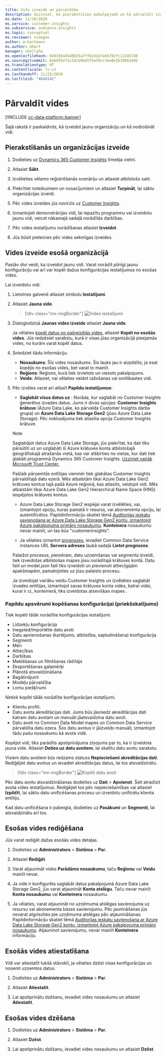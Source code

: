 ```yaml
---
title: Vižu izveide un pārvaldība
description: Uzziniet, kā pierakstīties pakalpojumā un kā pārvaldīt vides.
ms.date: 11/10/2020
ms.service: customer-insights
ms.subservice: audience-insights
ms.topic: conceptual
ms.reviewer: nimagen
author: m-hartmann
ms.author: mhart
manager: shellyha
ms.openlocfilehash: 010336445d0825a7ff82d1b7a65702fc12245788
ms.sourcegitcommit: 6a6df62fa12dcb9bd5f5a39cc3ee0e2b3988184b
ms.translationtype: HT
ms.contentlocale: lv-LV
ms.lasthandoff: 11/25/2020
ms.locfileid: "4644142"
---
```

# <a name="manage-environments"></a>Pārvaldīt vides

[!INCLUDE [cc-data-platform-banner](../includes/cc-data-platform-banner.md)]

Šajā rakstā ir paskaidrots, kā izveidot jaunu organizāciju un kā nodrošināt vidi.

## <a name="sign-up-and-create-an-organization"></a>Pierakstīšanās un organizācijas izveide

1. Dodieties uz [Dynamics 365 Customer Insights](https://dynamics.microsoft.com/ai/customer-insights/) tīmekļa vietni.

2. Atlasiet **Sākt**.

3. Izvēlieties vēlamo reģistrēšanās scenāriju un atlasiet atbilstošo saiti.

4. Piekrītiet noteikumiem un nosacījumiem un atlasiet **Turpināt**, lai sāktu organizācijas izveidi.

5. Pēc vides izveides jūs novirzīs uz [Customer Insights](https://home.ci.ai.dynamics.com).

6. Izmantojiet demonstrācijas vidi, lai iepazītu programmu vai izveidotu jaunu vidi, veicot nākamajā sadaļā norādītās darbības.

7. Pēc vides iestatījumu norādīšanas atlasiet **Izveidot**.

8. Jūs būsit pieteicies pēc vides sekmīgas izveides.

## <a name="create-an-environment-in-an-existing-organization"></a>Vides izveide esošā organizācijā

Pastāv divi veidi, ka izveidot jaunu vidi. Varat norādīt pilnīgi jaunu konfigurāciju vai arī var kopēt dažus konfigurācijas iestatījumus no esošas vides.

Lai izveidotu vidi:

1. Lietotnes galvenē atlasiet simbolu **Iestatījumi**.

1. Atlasiet **Jauna vide**.

   > [!div class="mx-imgBorder"]
   > ![Vides iestatījumi](media/environment-settings-dialog.png)

1. Dialoglodziņā **Jaunas vides izveide** atlasiet **Jauna vide**.

   Ja vēlaties [kopēt datus no pašreizējās vides](#additional-considerations-for-copy-configuration-preview), atlasiet **Kopēt no esošās vides**. Jūs redzēsiet sarakstu, kurā ir visas jūsu organizācijā pieejamās vides, no kurām varat kopēt datus.

1. Sniedziet šādu informāciju:
   - **Nosaukums**: Šīs vides nosaukums. Šis lauks jau ir aizpildīts, ja esat kopējis no esošas vides, bet varat to mainīt.
   - **Reģions**: Reģions, kurā tiek izvietots un viesots pakalpojums.
   - **Veids**: Atlasiet, vai vēlaties veidot ražošanas vai smilškastes vidi.

2. Pēc izvēles varat arī atlasīt **Papildu iestatījumus**:

   - **Saglabāt visus datus uz** : Norāda, kur saglabāt no Customer Insights ģenerētos izvades datus. Jums ir divas opcijas: **Customer Insights krātuve** (Azure Data Lake, ko pārvalda Customer Insights darba grupa) un **Azure Data Lake Storage Gen2** (jūsu Azure Data Lake Storage). Pēc noklusējuma tiek atlasīta opcija Customer Insights krātuve.

   > [!NOTE]
   > Saglabājot datus Azure Data Lake Storage, jūs piekrītat, ka dati tiks pārsūtīti uz un uzglabāti šī Azure krātuves konta atbilstošajā ģeogrāfiskajā atrašanās vietā, kas var atšķirties no vietas, kur dati tiek glabāti programmā Dynamics 365 Customer Insights. [Uzziniet vairāk Microsoft Trust Center.](https://www.microsoft.com/trust-center)
   >
   > Pašlaik pārņemtās entītijas vienmēr tiek glabātas Customer Insights pārvaldītajā datu ezerā.
   > Mēs atbalstām tikai Azure Data Lake Gen2 krātuves kontus tajā pašā Azure reģionā, kas atlasīts, veidojot vidi.
   > Mēs atbalstām tikai Azure Data Lake Gen2 Hierarchical Name Space (HNS) iespējotos krātuves kontus.

   - Azure Data Lake Storage Gen2 iespējai varat izvēlēties, vai, izmantojot opciju, kuras pamatā ir resurss, vai abonementa opciju, lai autentificētos. Papildinformāciju skatiet tēmā [Auditorijas ieskatu savienošana ar Azure Data Lake Storage Gen2 kontu, izmantojot Azure pakalpojuma primāro nosaukumu](connect-service-principal.md). **Konteinera** nosaukumu nevar mainīt, un tas būs "customerinsights".
   
   - Ja vēlaties izmantot [prognozes](predictions.md), ievadiet Common Data Service instances URL **Servera adreses** laukā sadaļā **Lietot prognozes**.

   Palaižot procesus, piemēram, datu uzņemšanas vai segmenta izveidi, tiek izveidotas atbilstošas mapes jūsu norādītajā krātuves kontā. Datu faili un model.json faili tiks izveidoti un pievienoti attiecīgajām apakšmapēm, pamatojoties uz jūsu palaisto procesu.

   Ja izveidojat vairāku veidu Customer Insights un izvēlaties saglabāt izvades entītijas, izmantojot savas krātuves konta vides, katrai videi, kurai ir ci_ konteinerā, tiks izveidotas atsevišķas mapes <environmentid>.

### <a name="additional-considerations-for-copy-configuration-preview"></a>Papildu apsvērumi kopēšanas konfigurācijai (priekšskatījums)

Tiek kopēti tālāk norādītie konfigurācijas iestatījumi.

- Līdzekļu konfigurācija
- Inegsted/importētie datu avoti
- Datu apvienošanas (kartējums, atbilstība, sapludināšana) konfigurācija
- Segmenti
- Mēri
- Attiecības
- Darbības
- Meklēšanas un filtrēšanas rādītājs
- Eksportēšanas galamērķi
- Plānotā atsvaidzināšana
- Bagātinājumi
- Modeļu pārvaldība
- Lomu piešķīrumi

*Netiek* kopēti tālāk norādītie konfigurācijas iestatījumi.

- Klientu profili.
- Datu avota akreditācijas dati. Jums būs jāsniedz akreditācijas dati katram datu avotam un manuāli jāatsvaidzina datu avoti.
- Datu avoti no Common Data Model mapes un Common Data Service pārvaldīta datu ezera. Šos datu avotus ir jāizveido manuāli, izmantojot tādu pašu nosaukumu kā avota vidē.

Kopējot vidi, tiks parādīts apstiprinājuma ziņojums par to, ka ir izveidota jauna vide. Atlasiet **Doties uz datu avotiem**, lai skatītu datu avotu sarakstu.

Visiem datu avotiem būs redzams statuss **Nepieciešami akreditācijas dati**. Rediģējiet datu avotus un ievadiet akreditācijas datus, lai tos atsvaidzinātu.

> [!div class="mx-imgBorder"]
> ![Kopēti datu avoti](media/data-sources-copied.png)

Pēc datu avotu atsvaidzināšanas dodieties uz **Dati** > **Apvienot**. Šeit atradīsit avota vides iestatījumus. Rediģējiet tos pēc nepieciešamības vai atlasiet **Izpildīt**, lai sāktu datu unificēšanas procesu un izveidotu unificētu klienta entītiju.

Kad datu unificēšana ir pabeigta, dodieties uz **Pasākumi** un **Segmenti**, lai atsvaidzinātu arī tos.

## <a name="edit-an-existing-environment"></a>Esošas vides rediģēšana

Jūs varat rediģēt dažas esošās vides detaļas.

1. Dodieties uz **Administrators** > **Sistēma** > **Par**.

2. Atlasiet **Rediģēt**.

3. Varat atjaunināt vides **Parādāmo nosaukumu**, taču **Reģionu** vai **Veidu** mainīt nevar.

4. Ja vide ir konfigurēta saglabāt datus pakalpojumā Azure Data Lake Storage Gen2, jūs varat atjaunināt **Konta atslēgu**. Taču nevar mainīt **Konta nosaukumu** vai **Konteinera** nosaukumu.

5. Ja vēlaties, varat atjaunināt no uzņēmuma atslēgas savienojuma uz resursu vai abonementa bāzes savienojumu. Pēc jaunināšanas jūs nevarat atgriezties pie uzņēmuma atslēgas pēc atjaunināšanas. Papildinformāciju skatiet tēmā [Auditorijas ieskatu savienošana ar Azure Data Lake Storage Gen2 kontu, izmantojot Azure pakalpojuma primāro nosaukumu](connect-service-principal.md). Atjauninot savienojumu, nevar mainīt **Konteinera** informāciju.

## <a name="reset-an-existing-environment"></a>Esošās vides atiestatīšana

Vidi var atiestatīt tukšā stāvoklī, ja vēlaties dzēst visas konfigurācijas un noņemt uzņemtos datus.

1.  Dodieties uz **Administrators** > **Sistēma** > **Par**.

2.  Atlasiet **Atiestatīt**. 

3.  Lai apstiprinātu dzēšanu, ievadiet vides nosaukumu un atlasiet **Atiestatīt**.


## <a name="delete-an-existing-environment"></a>Esošas vides dzēšana

1. Dodieties uz **Administrators** > **Sistēma** > **Par**.

1. Atlasiet **Dzēst**.

1. Lai apstiprinātu dzēšanu, ievadiet vides nosaukumu un atlasiet **Dzēst**.
